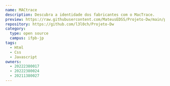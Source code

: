 ```yaml
---
name: MACtrace
description: Descubra a identidade dos fabricantes com o MacTrace. 
preview: https://raw.githubusercontent.com/MateusEDSS/Projeto-Dw/main/public/front/images/image.png
repository: https://github.com/l3l0ch/Projeto-Dw
category:
  type: open source
  campus: ifpb-jp
tags:
  - Html
  - Css
  - Javascript
owners:
  - 20222380017
  - 20222380024
  - 20211380027
---
```

